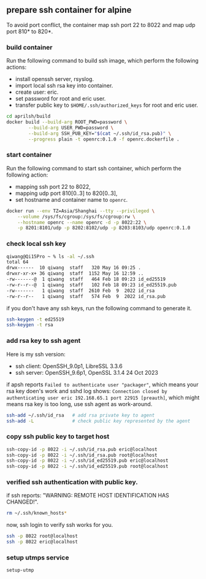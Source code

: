 ## prepare ssh container for alpine
To avoid port conflict, the container map ssh port 22 to 8022 and map udp port 810* to 820*.

### build container
Run the following command to build ssh image, which perform the following actions:
- install openssh server, rsyslog.
- import local ssh rsa key into container.
- create user: eric.
- set password for root and eric user.
- transfer public key to `$HOME/.ssh/authorized_keys` for root and eric user.

```sh
cd aprilsh/build
docker build --build-arg ROOT_PWD=password \
        --build-arg USER_PWD=password \
        --build-arg SSH_PUB_KEY="$(cat ~/.ssh/id_rsa.pub)" \
        --progress plain -t openrc:0.1.0 -f openrc.dockerfile .
```

### start container
Run the following command to start ssh container, which perform the following action:
- mapping ssh port 22 to 8022,
- mapping udp port 810[0..3] to 820[0..3],
- set hostname and container name to `openrc`.

```sh
docker run --env TZ=Asia/Shanghai --tty --privileged \
    --volume /sys/fs/cgroup:/sys/fs/cgroup:rw \
    --hostname openrc --name openrc -d -p 8022:22 \
    -p 8201:8101/udp -p 8202:8102/udp -p 8203:8103/udp openrc:0.1.0
```
### check local ssh key
```sh
qiwang@Qi15Pro ~ % ls -al ~/.ssh
total 64
drwx------  10 qiwang  staff   320 May 16 09:25 .
drwxr-xr-x+ 36 qiwang  staff  1152 May 16 12:59 ..
-rw-------@  1 qiwang  staff   464 Feb 18 09:23 id_ed25519
-rw-r--r--@  1 qiwang  staff   102 Feb 18 09:23 id_ed25519.pub
-rw-------   1 qiwang  staff  2610 Feb  9  2022 id_rsa
-rw-r--r--   1 qiwang  staff   574 Feb  9  2022 id_rsa.pub
```
if you don't have any ssh keys, run the following command to generate it.
```sh
ssh-keygen -t ed25519
ssh-keygen -t rsa
```
### add rsa key to ssh agent
Here is my ssh version:
- ssh client: OpenSSH_9.0p1, LibreSSL 3.3.6
- ssh server: OpenSSH_9.6p1, OpenSSL 3.1.4 24 Oct 2023

if apsh reports `Failed to authenticate user "packager"`, which means your rsa key doen's work and sshd log shows: `Connection closed by authenticating user eric 192.168.65.1 port 22915 [preauth]`, which might means rsa key is too long, use ssh agent as work-around.
```sh
ssh-add ~/.ssh/id_rsa   # add rsa private key to agent
ssh-add -L              # check public key represented by the agent
```
### copy ssh public key to target host
```sh
ssh-copy-id -p 8022 -i ~/.ssh/id_rsa.pub eric@localhost
ssh-copy-id -p 8022 -i ~/.ssh/id_rsa.pub root@localhost
ssh-copy-id -p 8022 -i ~/.ssh/id_ed25519.pub eric@localhost
ssh-copy-id -p 8022 -i ~/.ssh/id_ed25519.pub root@localhost
```

### verified ssh authentication with public key.
if ssh reports: "WARNING: REMOTE HOST IDENTIFICATION HAS CHANGED!".
```sh
rm ~/.ssh/known_hosts*
```
now, ssh login to verify ssh works for you.
```sh
ssh -p 8022 root@localhost
ssh -p 8022 eric@localhost
```
### setup utmps service
```sh
setup-utmp
```
